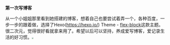 **第一次写博客**

​		从一个小姐姐那里看到她搭建的博客，想着自己也要尝试着弄一个，各种百度，一步一步的跟着做，选择了Hexo(https://hexo.io/) Theme - [flex-block](https://github.com/miiiku/flex-block)这款主题。很二次元，觉得很好看就拿来用了。希望以后可以坚持，养成爱写博客，爱记录生活的好习惯。<img src="F:\图片\花翎子\二次元壁纸1\5ba9a0ace7bce763a9b098fe.jpg" style="zoom: 33%;" />

